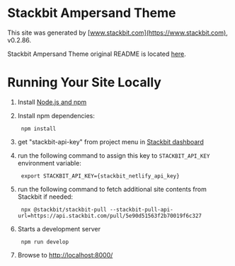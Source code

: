 # Stackbit Ampersand Theme

This site was generated by [www.stackbit.com](https://www.stackbit.com), v0.2.86.

Stackbit Ampersand Theme original README is located [here](./README.theme.md).

# Running Your Site Locally

1. Install [Node.js and npm](https://nodejs.org/en/)

1. Install npm dependencies:

        npm install

1. get "stackbit-api-key" from project menu in [Stackbit dashboard](https://app.stackbit.com/dashboard)

1. run the following command to assign this key to `STACKBIT_API_KEY` environment variable:

        export STACKBIT_API_KEY={stackbit_netlify_api_key}

1. run the following command to fetch additional site contents from Stackbit if needed:

        npx @stackbit/stackbit-pull --stackbit-pull-api-url=https://api.stackbit.com/pull/5e90d51563f2b70019f6c327

1. Starts a development server

        npm run develop

1. Browse to [http://localhost:8000/](http://localhost:8000/)
